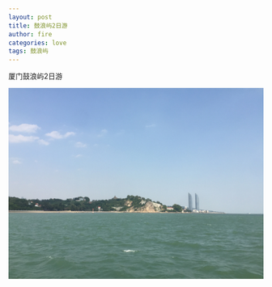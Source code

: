 ```yaml
---
layout: post
title: 鼓浪屿2日游
author: fire
categories: love 
tags: 鼓浪屿
---
```


厦门鼓浪屿2日游

![鼓浪屿](images/gu-lang-yu.jpg)
